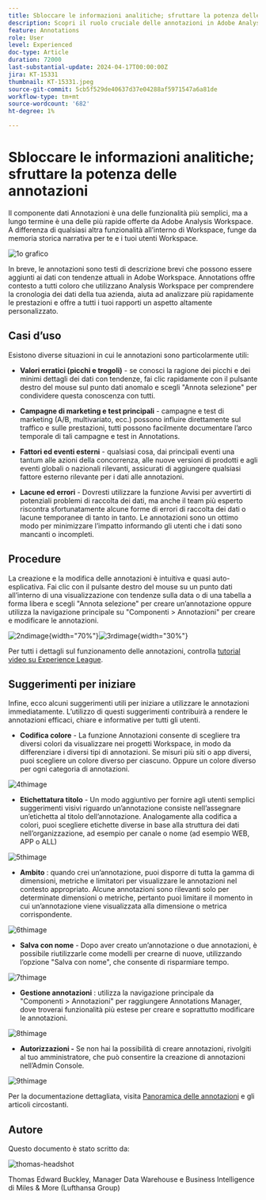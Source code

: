 ```yaml
---
title: Sbloccare le informazioni analitiche; sfruttare la potenza delle annotazioni
description: Scopri il ruolo cruciale delle annotazioni in Adobe Analysis Workspace e ottieni suggerimenti pratici per massimizzarne l’utilizzo. Migliora la comprensione e la collaborazione dei dati con nuove vette, estraendo informazioni analitiche più approfondite.
feature: Annotations
role: User
level: Experienced
doc-type: Article
duration: 72000
last-substantial-update: 2024-04-17T00:00:00Z
jira: KT-15331
thumbnail: KT-15331.jpeg
source-git-commit: 5cb5f529de40637d37e04288af5971547a6a81de
workflow-type: tm+mt
source-wordcount: '682'
ht-degree: 1%

---
```



# Sbloccare le informazioni analitiche; sfruttare la potenza delle annotazioni

Il componente dati Annotazioni è una delle funzionalità più semplici, ma a lungo termine è una delle più rapide offerte da Adobe Analysis Workspace. A differenza di qualsiasi altra funzionalità all’interno di Workspace, funge da memoria storica narrativa per te e i tuoi utenti Workspace.

![1o grafico](assets/1stgraph.png)

In breve, le annotazioni sono testi di descrizione brevi che possono essere aggiunti ai dati con tendenze attuali in Adobe Workspace. Annotations offre contesto a tutti coloro che utilizzano Analysis Workspace per comprendere la cronologia dei dati della tua azienda, aiuta ad analizzare più rapidamente le prestazioni e offre a tutti i tuoi rapporti un aspetto altamente personalizzato.

## Casi d’uso

Esistono diverse situazioni in cui le annotazioni sono particolarmente utili:

- **Valori erratici (picchi e trogoli)** - se conosci la ragione dei picchi e dei minimi dettagli dei dati con tendenze, fai clic rapidamente con il pulsante destro del mouse sul punto dati anomalo e scegli &quot;Annota selezione&quot; per condividere questa conoscenza con tutti.

- **Campagne di marketing e test principali** - campagne e test di marketing (A/B, multivariato, ecc.) possono influire direttamente sul traffico e sulle prestazioni, tutti possono facilmente documentare l’arco temporale di tali campagne e test in Annotations.

- **Fattori ed eventi esterni** - qualsiasi cosa, dai principali eventi una tantum alle azioni della concorrenza, alle nuove versioni di prodotti e agli eventi globali o nazionali rilevanti, assicurati di aggiungere qualsiasi fattore esterno rilevante per i dati alle annotazioni.

- **Lacune ed errori** - Dovresti utilizzare la funzione Avvisi per avvertirti di potenziali problemi di raccolta dei dati, ma anche il team più esperto riscontra sfortunatamente alcune forme di errori di raccolta dei dati o lacune temporanee di tanto in tanto. Le annotazioni sono un ottimo modo per minimizzare l’impatto informando gli utenti che i dati sono mancanti o incompleti.

## Procedure

La creazione e la modifica delle annotazioni è intuitiva e quasi auto-esplicativa. Fai clic con il pulsante destro del mouse su un punto dati all’interno di una visualizzazione con tendenze sulla data o di una tabella a forma libera e scegli &quot;Annota selezione&quot; per creare un’annotazione oppure utilizza la navigazione principale su &quot;Componenti > Annotazioni&quot; per creare e modificare le annotazioni.

![2ndimage](assets/2ndimage.png){width="70%"}![3rdimage](assets/3rdimage.png){width="30%"}


Per tutti i dettagli sul funzionamento delle annotazioni, controlla [tutorial video su Experience League](https://experienceleague.adobe.com/en/docs/analytics-learn/tutorials/analysis-workspace/navigating-workspace-projects/annotations-in-analysis-workspace).

## Suggerimenti per iniziare

Infine, ecco alcuni suggerimenti utili per iniziare a utilizzare le annotazioni immediatamente.  L’utilizzo di questi suggerimenti contribuirà a rendere le annotazioni efficaci, chiare e informative per tutti gli utenti.

- **Codifica colore** - La funzione Annotazioni consente di scegliere tra diversi colori da visualizzare nei progetti Workspace, in modo da differenziare i diversi tipi di annotazioni. Se misuri più siti o app diversi, puoi scegliere un colore diverso per ciascuno. Oppure un colore diverso per ogni categoria di annotazioni.

![4thimage](assets/4thimage.png)

- **Etichettatura titolo** - Un modo aggiuntivo per fornire agli utenti semplici suggerimenti visivi riguardo un’annotazione consiste nell’assegnare un’etichetta al titolo dell’annotazione. Analogamente alla codifica a colori, puoi scegliere etichette diverse in base alla struttura dei dati nell’organizzazione, ad esempio per canale o nome (ad esempio WEB, APP o ALL)

![5thimage](assets/5thimage.png)

- **Ambito** : quando crei un’annotazione, puoi disporre di tutta la gamma di dimensioni, metriche e limitatori per visualizzare le annotazioni nel contesto appropriato. Alcune annotazioni sono rilevanti solo per determinate dimensioni o metriche, pertanto puoi limitare il momento in cui un’annotazione viene visualizzata alla dimensione o metrica corrispondente.

![6thimage](assets/6thimage.png)

- **Salva con nome** - Dopo aver creato un’annotazione o due annotazioni, è possibile riutilizzarle come modelli per crearne di nuove, utilizzando l’opzione &quot;Salva con nome&quot;, che consente di risparmiare tempo.

![7thimage](assets/7thimage.png)

- **Gestione annotazioni** : utilizza la navigazione principale da &quot;Componenti > Annotazioni&quot; per raggiungere Annotations Manager, dove troverai funzionalità più estese per creare e soprattutto modificare le annotazioni.

![8thimage](assets/8thimage.png)


- **Autorizzazioni -** Se non hai la possibilità di creare annotazioni, rivolgiti al tuo amministratore, che può consentire la creazione di annotazioni nell’Admin Console.

![9thimage](assets/9thimage.png)

Per la documentazione dettagliata, visita [Panoramica delle annotazioni](https://experienceleague.adobe.com/en/docs/analytics/analyze/analysis-workspace/components/annotations/overview) e gli articoli circostanti.

## Autore

Questo documento è stato scritto da:

![thomas-headshot](assets/thomas-headshot.png)

Thomas Edward Buckley, Manager Data Warehouse e Business Intelligence di Miles &amp; More (Lufthansa Group)

